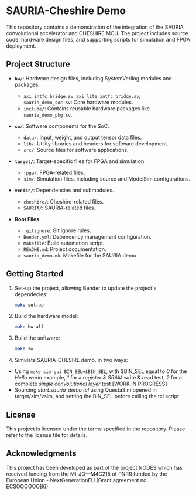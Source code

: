 # SAURIA-Cheshire Demo

This repository contains a demonstration of the integration of the SAURIA convolutional accelerator and CHESHIRE MCU. The project includes source code, hardware design files, and supporting scripts for simulation and FPGA deployment.

## Project Structure

- **`hw/`**: Hardware design files, including SystemVerilog modules and packages.
  - `axi_intfc_bridge.sv`, `axi_lite_intfc_bridge.sv`, `sauria_demo_soc.sv`: Core hardware modules.
  - `include/`: Contains reusable hardware packages like `sauria_demo_pkg.sv`.

- **`sw/`**: Software components for the SoC.
  - `data/`: Input, weight, and output tensor data files.
  - `lib/`: Utility libraries and headers for software development.
  - `src/`: Source files for software applications.

- **`target/`**: Target-specific files for FPGA and simulation.
  - `fpga/`: FPGA-related files.
  - `sim/`: Simulation files, including source and ModelSim configurations.

- **`vendor/`**: Dependencies and submodules.
  - `cheshire/`: Cheshire-related files.
  - `SAURIA/`: SAURIA-related files.

- **Root Files**:
  - `.gitignore`: Git ignore rules.
  - `Bender.yml`: Dependency management configuration.
  - `Makefile`: Build automation script.
  - `README.md`: Project documentation.
  - `sauria_demo.mk`: Makefile for the SAURIA demo.

## Getting Started

1. Set-up the project, allowing Bender to update the project's dependecies:
   ```bash
   make set-up
   ```

2. Build the hardware model:
   ```bash
   make hw-all
   ```

3. Build the software:
   ```bash
   make sw
   ```

4. Simulate SAURIA-CHESIRE demo, in two ways:
  - Using ```make sim-gui BIN_SEL=$BIN_SEL```, with $BIN_SEL equal to _0_ for the _Hello world_ example, _1_ for a _register & SRAM_ write & read test, _2_ for a complete _single convolutional layer_ test [WORK IN PROGRESS]
  - Sourcing *start.sauria_demo.tcl* using QuestaSim opened in target/sim/vsim, and setting the BIN_SEL before calling the tcl script

## License

This project is licensed under the terms specified in the repository. Please refer to the license file for details.

## Acknowledgments

This project has been developed as part of the project NODES which has received funding from the MI_JQ—M4C215 of PNRR funded by the European Union - NextGenerationEU (Grant agreement no. ECSOOOOOOB6)
